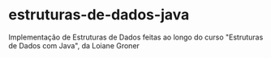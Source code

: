 # estruturas-de-dados-java
 Implementação de Estruturas de Dados feitas ao longo do curso "Estruturas de Dados com Java", da Loiane Groner

